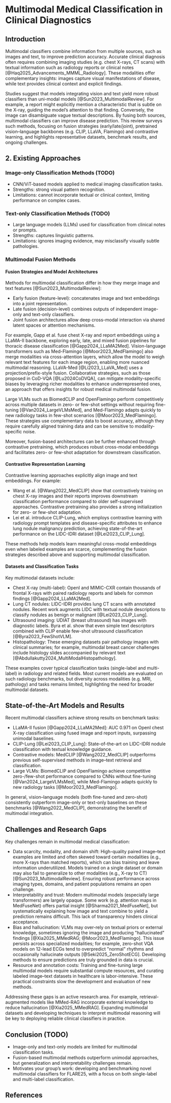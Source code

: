 # Multimodal Medical Classification in Clinical Diagnostics

## Introduction

Multimodal classifiers combine information from multiple sources, such as images and text, to improve prediction accuracy. Accurate clinical diagnosis often requires combining imaging studies (e.g. chest X-rays, CT scans) with textual information such as radiology reports or clinical notes [@Haq2025_Advancements_MMML_Radiology]. These modalities offer complementary insights: images capture visual manifestations of disease, while text provides clinical context and explicit findings.

Studies suggest that models integrating vision and text yield more robust classifiers than uni-modal models [@Sun2023_MultimodalReview]. For example, a report might explicitly mention a characteristic that is subtle on the X-ray, guiding the model’s attention to that finding. Conversely, the image can disambiguate vague textual descriptions. By fusing both sources, multimodal classifiers can improve disease prediction. This review surveys such methods, focusing on fusion strategies (early/late/joint), pretrained vision–language backbones (e.g. CLIP, LLaVA, Flamingo) and contrastive learning, and highlights representative datasets, benchmark results, and ongoing challenges.

## 2. Existing Approaches

### Image-only Classification Methods (TODO)

- CNN/ViT-based models applied to medical imaging classification tasks.
- Strengths: strong visual pattern recognition.
- Limitations: cannot incorporate textual or clinical context, limiting performance on complex cases.

### Text-only Classification Methods (TODO)

- Large language models (LLMs) used for classification from clinical notes or prompts.
- Strengths: captures linguistic patterns.
- Limitations: ignores imaging evidence, may misclassify visually subtle pathologies.

### Multimodal Fusion Methods

#### Fusion Strategies and Model Architectures

Methods for multimodal classification differ in how they merge image and text features [@Sun2023_MultimodalReview]:

- Early fusion (feature-level): concatenates image and text embeddings into a joint representation.
- Late fusion (decision-level) combines outputs of independent image-only and text-only classifiers.
- Joint fusion architectures allow deep cross-modal interaction via shared latent spaces or attention mechanisms.

For example, Gapp et al. fuse chest X-ray and report embeddings using a LLaMA-II backbone, exploring early, late, and mixed fusion pipelines for thoracic disease classification [@Gapp2024_LLaMA2Med]. Vision-language transformers such as Med-Flamingo [@Moor2023_MedFlamingo] also merge modalities via cross-attention layers, which allow the model to weigh relevant text features for each image region, enabling more nuanced multimodal reasoning. LLaVA-Med [@Li2023_LLaVA_Med] uses a projection/prefix-style fusion. Collaborative strategies, such as those proposed in CoD-VQA [@Lu2024CoDVQA], can mitigate modality-specific biases by leveraging richer modalities to enhance underrepresented ones, an approach that offers insights for robust medical multimodal fusion.

Large VLMs such as BiomedCLIP and OpenFlamingo perform competitively across multiple datasets in zero- or few-shot settings without requiring fine-tuning [@Van2024_LargeVLMsMed], and Med-Flamingo adapts quickly to new radiology tasks in few-shot scenarios [@Moor2023_MedFlamingo]. These strategies use complementary data to boost accuracy, although they require carefully aligned training data and can be sensitive to modality-specific noise.

Moreover, fusion-based architectures can be further enhanced through contrastive pretraining, which produces robust cross-modal embeddings and facilitates zero- or few-shot adaptation for downstream classification.

#### Contrastive Representation Learning

Contrastive learning approaches explicitly align image and text embeddings. For example:

- Wang et al. [@Wang2022_MedCLIP] show that contrastively training on chest X-ray images and their reports improves downstream classification performance compared to older self-supervised approaches. Contrastive pretraining also provides a strong initialization for zero- or few-shot adaptation.
- Lei et al. introduce CLIP-Lung, which employs contrastive learning with radiology prompt templates and disease-specific attributes to enhance lung nodule malignancy prediction, achieving state-of-the-art performance on the LIDC-IDRI dataset [@Lei2023_CLIP_Lung].

These methods help models learn meaningful cross-modal embeddings even when labeled examples are scarce, complementing the fusion strategies described above and supporting multimodal classification.

#### Datasets and Classification Tasks

Key multimodal datasets include:

- Chest X-ray (multi-label): OpenI and MIMIC-CXR contain thousands of frontal X-rays with paired radiology reports and labels for common findings [@Gapp2024_LLaMA2Med].
- Lung CT nodules: LIDC-IDRI provides lung CT scans with annotated nodules. Recent work augments LIDC with textual nodule descriptions to classify nodules as benign or malignant [@Lei2023_CLIP_Lung].
- Ultrasound imaging: UDIAT (breast ultrasound) has images with diagnostic labels. Byra et al. show that even simple text descriptors combined with CLIP enable few-shot ultrasound classification [@Byra2023_FewShotVLM].
- Histopathology: These emerging datasets pair pathology images with clinical summaries; for example, multimodal breast cancer challenges include histology slides accompanied by relevant text [@Abdullakutty2024_MultiModalHistopathology].

These examples cover typical classification tasks (single-label and multi-label) in radiology and related fields. Most current models are evaluated on such radiology benchmarks, but diversity across modalities (e.g. MRI, pathology) and tasks remains limited, highlighting the need for broader multimodal datasets.

## State-of-the-Art Models and Results

Recent multimodal classifiers achieve strong results on benchmark tasks:

- LLaMA-II fusion [@Gapp2024_LLaMA2Med]: AUC 0.971 on OpenI chest X-ray classification using fused image and report inputs, surpassing unimodal baselines.
- CLIP-Lung [@Lei2023_CLIP_Lung]: State-of-the-art on LIDC-IDRI nodule classification with textual knowledge guidance.
- Contrastive models: MedCLIP [@Wang2022_MedCLIP] outperforms previous self-supervised methods in image–text retrieval and classification.
- Large VLMs: BiomedCLIP and OpenFlamingo achieve competitive zero-/few-shot performance compared to CNNs without fine-tuning [@Van2024_LargeVLMsMed], while Med-Flamingo adapts quickly to new radiology tasks [@Moor2023_MedFlamingo].

In general, vision–language models (both fine-tuned and zero-shot) consistently outperform image-only or text-only baselines on these benchmarks [@Wang2022_MedCLIP], demonstrating the benefit of multimodal integration.

## Challenges and Research Gaps

Key challenges remain in multimodal medical classification:

- Data scarcity, modality, and domain shift: High-quality paired image–text examples are limited and often skewed toward certain modalities (e.g., more X-rays than matched reports), which can bias training and leave information underutilized. Models trained on a single dataset or domain may also fail to generalize to other modalities (e.g., X-ray to CT) [@Sun2023_MultimodalReview]. Ensuring robust performance across imaging types, domains, and patient populations remains an open challenge.
- Interpretability and trust: Modern multimodal models (especially large transformers) are largely opaque. Some work (e.g. attention maps in MedFuseNet) offers partial insight [@Sharma2021_MedFuseNet], but systematically explaining how image and text combine to yield a prediction remains difficult. This lack of transparency hinders clinical acceptance.
- Bias and hallucination: VLMs may over-rely on textual priors or external knowledge, sometimes ignoring the image and producing "hallucinated" findings [@Xia2025_MMedRAG; @Moor2023_MedFlamingo]. This issue persists across specialized modalities; for example, zero-shot VQA models on 12-lead ECGs tend to overpredict "normal" rhythms and occasionally hallucinate outputs [@Seki2025_ZeroShotECG]. Developing methods to ensure predictions are truly grounded in data is crucial.
- Resource and annotation costs: Training and fine-tuning large multimodal models require substantial compute resources, and curating labeled image–text datasets in healthcare is labor-intensive. These practical constraints slow the development and evaluation of new methods.

Addressing these gaps is an active research area. For example, retrieval-augmented models like MMed-RAG incorporate external knowledge to reduce hallucination [@Xia2025_MMedRAG]. Expanding multimodal datasets and developing techniques to interpret multimodal reasoning will be key to deploying reliable clinical classifiers in practice.

## Conclusion (TODO)

- Image-only and text-only models are limited for multimodal classification tasks.
- Fusion-based multimodal methods outperform unimodal approaches, but generalization and interpretability challenges remain.
- Motivates your group’s work: developing and benchmarking novel multimodal classifiers for FLARE25, with a focus on both single-label and multi-label classification.

## References

[//]: <> (Will be auto-populated with `pandoc reports/draft_reports/part1_litreview.md --citeproc --bibliography=references.bib --csl=ieee.csl  -o deliverables/part1/part1_litreview.html`...)
